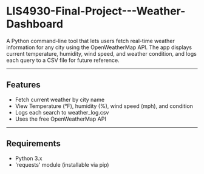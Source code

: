 # LIS4930-Final-Project---Weather-Dashboard

A Python command-line tool that lets users fetch real-time weather information for any city using the OpenWeatherMap API.  The app displays current temperature, humidity, wind speed, and weather condition, and logs each query to a CSV file for future reference.

---

## Features
- Fetch current weather by city name
- View Temperature (°F), humidity (%), wind speed (mph), and condition
- Logs each search to weather_log.csv
- Uses the free OpenWeatherMap API

---

## Requirements
- Python 3.x
- 'requests' module (installable via pip)
